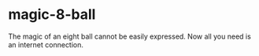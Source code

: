 # magic-8-ball
The magic of an eight ball cannot be easily expressed. Now all you need is an internet connection.
